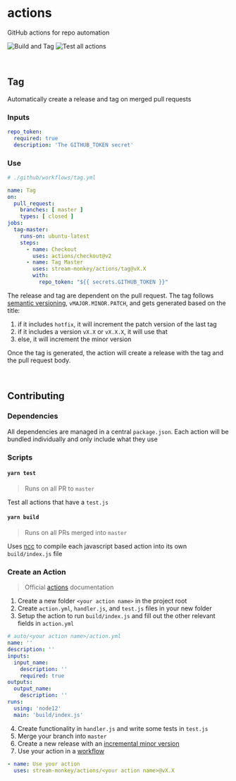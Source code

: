 # actions
GitHub actions for repo automation

![Build and Tag](https://github.com/stream-monkey/actions/workflows/Build%20and%20Tag/badge.svg) ![Test all actions](https://github.com/stream-monkey/actions/workflows/Test%20all%20actions/badge.svg)

<br/>


## Tag

Automatically create a release and tag on merged pull requests

### Inputs

``` yaml
repo_token:
  required: true
  description: 'The GITHUB_TOKEN secret'
```

### Use

``` yaml
# ./github/workflows/tag.yml

name: Tag
on:
  pull_request:
    branches: [ master ]
    types: [ closed ]
jobs:
  tag-master:
    runs-on: ubuntu-latest
    steps:
      - name: Checkout
        uses: actions/checkout@v2
      - name: Tag Master
        uses: stream-monkey/actions/tag@vX.X
        with:
          repo_token: "${{ secrets.GITHUB_TOKEN }}"
```

The release and tag are dependent on the pull request. The tag follows [semantic versioning](https://semver.org/), `vMAJOR.MINOR.PATCH`, and gets generated based on the title:

1. if it includes `hotfix`, it will increment the patch version of the last tag
2. if it includes a version `vX.X` or `vX.X.X`, it will use that
3. else, it will increment the minor version

Once the tag is generated, the action will create a release with the tag and the pull request body.

<br/>

## Contributing

### Dependencies

All dependencies are managed in a central `package.json`. Each action will be bundled individually and only include what they use

### Scripts

#### `yarn test`

> Runs on all PR to `master`

Test all actions that have a `test.js` 

#### `yarn build`

> Runs on all PRs merged into `master`

Uses [ncc](https://www.npmjs.com/package/@zeit/ncc) to compile each javascript based action into its own `build/index.js` file

### Create an Action

> Official [actions](https://docs.github.com/en/actions/creating-actions) documentation

1. Create a new folder `<your action name>` in the project root
2. Create `action.yml`, `handler.js`, and `test.js` files in your new folder
3. Setup the action to run `build/index.js` and fill out the other relevant fields in `action.yml` 

``` yaml
# auto/<your action name>/action.yml
name: ''
description: ''
inputs:
  input_name:
    description: ''
    required: true
outputs:
  output_name: 
    description: ''
runs:
  using: 'node12'
  main: 'build/index.js'
```

4. Create functionality in `handler.js` and write some tests in `test.js`
5. Merge your branch into `master`
6. Create a new release with an [incremental minor version](https://semver.org/)
7. Use your action in a [workflow](https://docs.github.com/en/actions/configuring-and-managing-workflows/configuring-a-workflow)

``` yaml
- name: Use your action
  uses: stream-monkey/actions/<your action name>@vX.X
```



